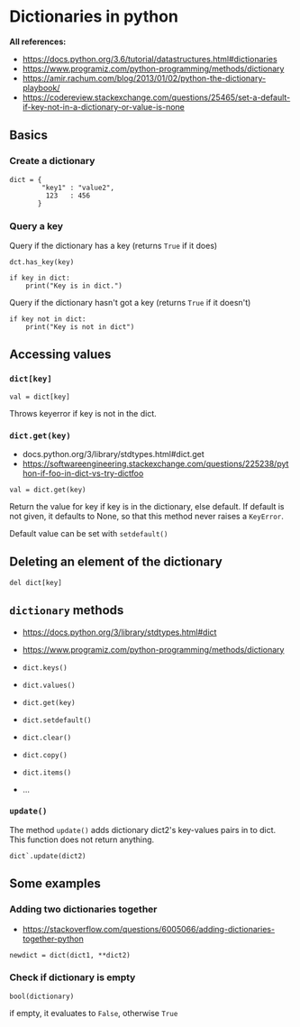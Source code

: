 # Dictionaries in python


**All references:**
- https://docs.python.org/3.6/tutorial/datastructures.html#dictionaries
- https://www.programiz.com/python-programming/methods/dictionary
- https://amir.rachum.com/blog/2013/01/02/python-the-dictionary-playbook/
- https://codereview.stackexchange.com/questions/25465/set-a-default-if-key-not-in-a-dictionary-or-value-is-none


## Basics


### Create a dictionary

~~~~
dict = {
        "key1" : "value2",
         123   : 456
       }
~~~~



### Query a key

Query if the dictionary has a key
(returns `True` if it does)

~~~~
dct.has_key(key)
~~~~

~~~~
if key in dict:
    print("Key is in dict.")
~~~~

Query if the dictionary hasn't got a key
(returns `True` if it doesn't)

~~~~
if key not in dict:
    print("Key is not in dict")
~~~~


## Accessing values

### `dict[key]`

~~~~
val = dict[key]
~~~~

Throws keyerror if key is not in the dict.

### `dict.get(key)`

- docs.python.org/3/library/stdtypes.html#dict.get
- https://softwareengineering.stackexchange.com/questions/225238/python-if-foo-in-dict-vs-try-dictfoo


~~~~
val = dict.get(key)
~~~~

Return the value for key if key is in the dictionary, else default. If default is not given, it
defaults to None, so that this method never raises a `KeyError`.

Default value can be set with `setdefault()`


## Deleting an element of the dictionary

~~~~
del dict[key]
~~~~


## `dictionary` methods

- https://docs.python.org/3/library/stdtypes.html#dict
- https://www.programiz.com/python-programming/methods/dictionary

- `dict.keys()`
- `dict.values()`
- `dict.get(key)`
- `dict.setdefault()`
- `dict.clear()`
- `dict.copy()`
- `dict.items()`
- ...


### `update()`

The method `update()` adds dictionary dict2's key-values pairs in to dict. This function does not
return anything.

~~~~
dict`.update(dict2)
~~~~


## Some examples

### Adding two dictionaries together

- https://stackoverflow.com/questions/6005066/adding-dictionaries-together-python

~~~~
newdict = dict(dict1, **dict2)
~~~~

### Check if dictionary is empty

~~~~
bool(dictionary)
~~~~

if empty, it evaluates to `False`, otherwise `True`


